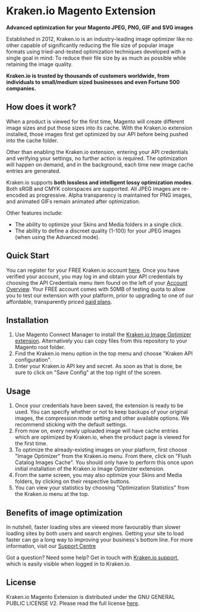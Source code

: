 # Kraken.io Magento Extension

**Advanced optimization for your Magento JPEG, PNG, GIF and SVG images**

Established in 2012, Kraken.io is an industry-leading image optimizer like no other capable of significantly reducing the file size of popular image formats using tried-and-tested optimization techniques developed with a single goal in mind: To reduce their file size by as much as possible while retaining the image quality.

**Kraken.io is trusted by thousands of customers worldwide, from individuals to small/medium sized businesses and even Fortune 500 companies.**

## How does it work?

When a product is viewed for the first time, Magento will create different image sizes and put those sizes into its cache. With the Kraken.io extension installed, those images first get optimized by our API before being pushed into the cache folder.

Other than enabling the Kraken.io extension, entering your API credentials and verifying your settings, no further action is required. The optimization will happen on demand, and in the background, each time new image cache entries are generated.

Kraken.io supports **both lossless and intelligent lossy optimization modes**. Both sRGB and CMYK colorspaces are supported. All JPEG images are re-encoded as progressive. Alpha transparency is maintained for PNG images, and animated GIFs remain animated after optimization.

Other features include:

- The ability to optimize your Skins and Media folders in a single click.
- The ability to define a discreet quality (1-100) for your JPEG images (when using the Advanced mode).

## Quick Start

You can register for your FREE Kraken.io account [here](https://kraken.io/signup). Once you have verified your account, you may log in and obtain your API credentials by choosing the API Credentials menu item found on the left of your [Account Overview](https://kraken.io/account/api-credentials). Your FREE account comes with 50MB of testing quota to allow you to test our extension with your platform, prior to upgrading to one of our affordable, transparently priced [paid plans](https://kraken.io/plans).

## Installation

1. Use Magento Connect Manager to install the [Kraken.io Image Optimizer extension](http://www.magentocommerce.com/magento-connect/catalog/product/view/id/29332/). Alternatively you can copy files from this repository to your Magento root folder.
2. Find the Kraken.io menu option in the top menu and choose "Kraken API configuration".
3. Enter your Kraken.io API key and secret. As soon as that is done, be sure to click on "Save Config" at the top right of the screen.

## Usage

1. Once your credentials have been saved, the extension is ready to be used. You can specify whether or not to keep backups of your original images, the compression mode setting and other available options. We recommend sticking with the default settings.
2. From now on, every newly uploaded image will have cache entries which are optimized by Kraken.io, when the product page is viewed for the first time.
3. To optimize the already-existing images on your platform, first choose "Image Optimizer" from the Kraken.io menu. From there, click on "Flush Catalog Images Cache". You should only have to perform this once upon initial installation of the Kraken.io Image Optimizer extension.
4. From the same screen, you may also optimize your Skins and Media folders, by clicking on their respective buttons.
5. You can view your statistics by choosing "Optimization Statistics" from the Kraken.io menu at the top.

## Benefits of image optimization

In nutshell, faster loading sites are viewed more favourably than slower loading sites by both users and search engines. Getting your site to load faster can go a long way to improving your business's bottom line. For more information, visit our [Support Centre](https://support.kraken.io/general/how-can-krakenio-help-to-boost-my-websites-search-ranking)

Got a question? Need some help? Get in touch with [Kraken.io support](https://support.kraken.io), which is easily visible when logged in to Kraken.io.

## License

Kraken.io Magento Extension is distributed under the GNU GENERAL PUBLIC LICENSE V2. Please read the full license [here](https://github.com/kraken-io/kraken-magento/blob/master/LICENSE).
